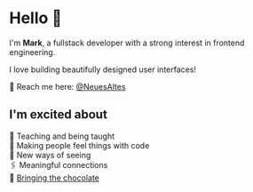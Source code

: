 # Hello 👋

I'm **Mark**, a fullstack developer with a strong interest in frontend engineering.</br>

I love building beautifully designed user interfaces!</br>

💌 Reach me here: [@NeuesAltes](https://twitter.com/NeuesAltes)

## I'm excited about
🌱 Teaching and being taught</br>
🥰 Making people feel things with code</br>
🧐 New ways of seeing</br>
🖇 Meaningful connections</br>
🍩 [Bringing the chocolate](https://loremipsum.ueno.co/designers-should-always-bring-the-chocolate-7eb597300215)